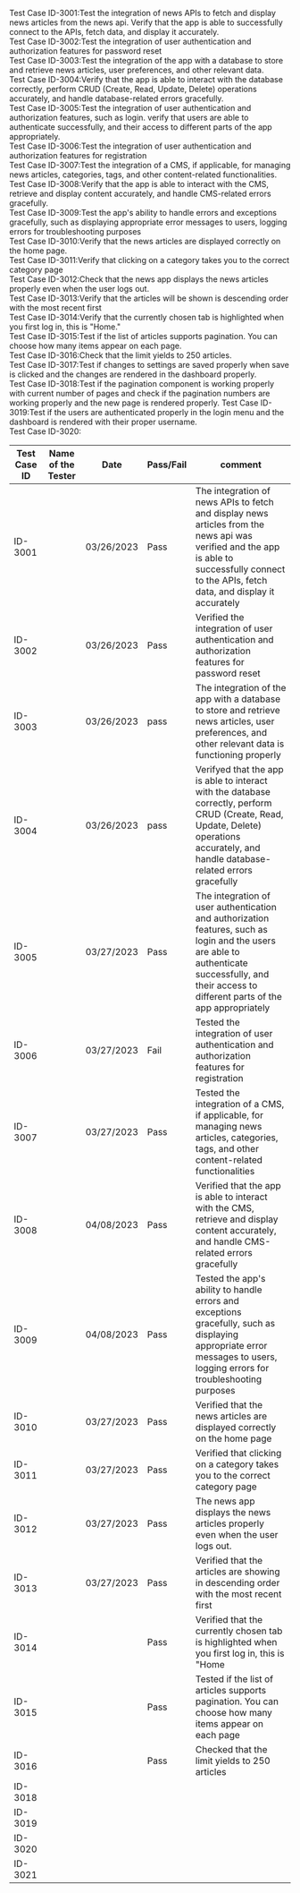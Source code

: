 Test Case ID-3001:Test the integration of news APIs to fetch and display news articles from the news api. Verify that the app is able to successfully connect to the APIs, fetch data, and display it accurately.<br>
Test Case ID-3002:Test the integration of user authentication and authorization features for password reset<br>
Test Case ID-3003:Test the integration of the app with a database to store and retrieve news articles, user preferences, and other relevant data.<br>
Test Case ID-3004:Verify that the app is able to interact with the database correctly, perform CRUD (Create, Read, Update, Delete) operations accurately, and handle database-related errors gracefully.<br>
Test Case ID-3005:Test the integration of user authentication and authorization features, such as login. verify that users are able to authenticate successfully, and their access to different parts of the app appropriately.<br>
Test Case ID-3006:Test the integration of user authentication and authorization features for registration<br>
Test Case ID-3007:Test the integration of a CMS, if applicable, for managing news articles, categories, tags, and other content-related functionalities.<br>
Test Case ID-3008:Verify that the app is able to interact with the CMS, retrieve and display content accurately, and handle CMS-related errors gracefully.<br>
Test Case ID-3009:Test the app's ability to handle errors and exceptions gracefully, such as displaying appropriate error messages to users, logging errors for troubleshooting purposes<br>
Test Case ID-3010:Verify that the news articles are displayed correctly on the home page.<br>
Test Case ID-3011:Verify that clicking on a category takes you to the correct category page<br>
Test Case ID-3012:Check that the news app displays the news articles properly even when the user logs out.<br>
Test Case ID-3013:Verify that the articles will be shown is descending order with the most recent first<br>
Test Case ID-3014:Verify that the currently chosen tab is highlighted when you first log in, this is "Home."<br>
Test Case ID-3015:Test if the list of articles supports pagination. You can choose how many items appear on each page.<br>
Test Case ID-3016:Check that the limit yields to 250 articles.<br>
Test Case ID-3017:Test if changes to settings are saved properly when save is clicked and the changes are rendered in the dashboard properly.<br>
Test Case ID-3018:Test if the pagination component is working properly with current number of pages and check if the pagination numbers are working properly and the new page is rendered properly.
Test Case ID-3019:Test if the users are authenticated properly in the login menu and the dashboard is rendered with their proper username.<br>
Test Case ID-3020:

| Test Case ID | Name of the Tester |Date| Pass/Fail | comment |
|---|---|---|---|---|
|ID-3001||03/26/2023|Pass|The integration of news APIs to fetch and display news articles from the news api was verified and the app is able to successfully connect to the APIs, fetch data, and display it accurately|
|ID-3002||03/26/2023|Pass|Verified the integration of user authentication and authorization features for password reset|
|ID-3003||03/26/2023|pass|The integration of the app with a database to store and retrieve news articles, user preferences, and other relevant data is functioning properly|
|ID-3004||03/26/2023|pass|Verifyed that the app is able to interact with the database correctly, perform CRUD (Create, Read, Update, Delete) operations accurately, and handle database-related errors gracefully|
|ID-3005||03/27/2023|Pass|The integration of user authentication and authorization features, such as login and the users are able to authenticate successfully, and their access to different parts of the app appropriately|
|ID-3006||03/27/2023|Fail|Tested the integration of user authentication and authorization features for registration|
|ID-3007||03/27/2023|Pass|Tested the integration of a CMS, if applicable, for managing news articles, categories, tags, and other content-related functionalities|
|ID-3008||04/08/2023|Pass|Verified that the app is able to interact with the CMS, retrieve and display content accurately, and handle CMS-related errors gracefully|
|ID-3009||04/08/2023|Pass|Tested the app's ability to handle errors and exceptions gracefully, such as displaying appropriate error messages to users, logging errors for troubleshooting purposes|
|ID-3010||03/27/2023|Pass|Verified that the news articles are displayed correctly on the home page|
|ID-3011||03/27/2023|Pass|Verified that clicking on a category takes you to the correct category page|
|ID-3012||03/27/2023|Pass|The news app displays the news articles properly even when the user logs out.|
|ID-3013||03/27/2023|Pass|Verified that the articles are showing in descending order with the most recent first |
|ID-3014|||Pass|Verified that the currently chosen tab is highlighted when you first log in, this is "Home|
|ID-3015|||Pass|Tested if the list of articles supports pagination. You can choose how many items appear on each page|
|ID-3016|||Pass|Checked that the limit yields to 250 articles|
|ID-3018|||||
|ID-3019|||||
|ID-3020|||||
|ID-3021|||||
